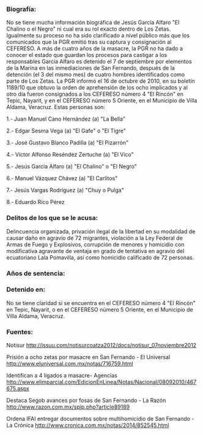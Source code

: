 ### Biografía:

No se tiene mucha información biográfica de Jesús García Alfaro "El Chalino o el Negro" ni cual era su rol exacto dentro de Los Zetas. Igualmente su proceso no ha sido clarificado a nivel público más que los comunicados que la PGR emitió tras su captura y consignación al CEFERESO. A más de cuatro años de la masacre, la PGR no ha dado a conocer el estado que guardan los procesos para castigar a los responsables
García Alfaro es detenido el 7 de septiembre por elementos de la Marina en las inmediaciones de San Fernando, después de la detención (el 3 del mismo mes) de cuatro hombres identificados como parte de Los Zetas.
La PGR informó el 16 de octubre de 2010, en su boletín 1189/10 que obtuvo la orden de aprehensión de los ocho implicados y al otro día fueron consignados a los CEFERESO número 4 "El Rincón" en Tepic, Nayarit, y en el CEFERESO número 5 Oriente, en el Municipio de Villa Aldama, Veracruz.
Estas personas son:

1.- Juan Manuel Cano Hernández (a) "La Bella" 

2.- Edgar Sesma Vega (a) "El Gafe" o "El Tigre" 

3.- José Gustavo Blanco Padilla (a) "El Pizarrón" 

4.- Víctor Alfonso Reséndez Zertuche (a) "El Vico" 

5.- Jesús García Alfaro (a) "El Chalino" o "El Negro" 

6.- Manuel Vázquez Chávez (a) "El Carlitos" 

7.- Jesús Vargas Rodríguez (a) "Chuy o Pulga" 

8.- Eduardo Rico Pérez

### Delitos de los que se le acusa:

Delincuencia organizada, privación ilegal de la libertad en su modalidad de causar daño en agravio de 72 migrantes, violación a la Ley Federal de Armas de Fuego y Explosivos, corrupción de menores y homicidio con modificativa agravante de ventaja en grado de tentativa en agravio del ecuatoriano Lala Pomavilla, así como homicidio calificado de 72 personas.

### Años de sentencia:

### Detenido en: 

No se tiene claridad si se encuentra en  el CEFERESO número 4 "El Rincón" en Tepic, Nayarit, o en el CEFERESO número 5 Oriente, en el Municipio de Villa Aldama, Veracruz.

### Fuentes:

Notisur
http://issuu.com/notisurcoatza2012/docs/notisur_07noviembre2012

Prisión a ocho zetas por masacre en San Fernando - El Universal
http://www.eluniversal.com.mx/notas/716759.html

Identifican a 4 ligados a masacre- Agencias
http://www.elimparcial.com/EdicionEnLinea/Notas/Nacional/08092010/467675.aspx

Destaca Segob avances por fosas de San Fernando - La Razón
http://www.razon.com.mx/spip.php?article89189

Ordena IFAI entregar documentos sobre multihomicidio de San Fernando - La Crónica 
http://www.cronica.com.mx/notas/2014/852545.html
